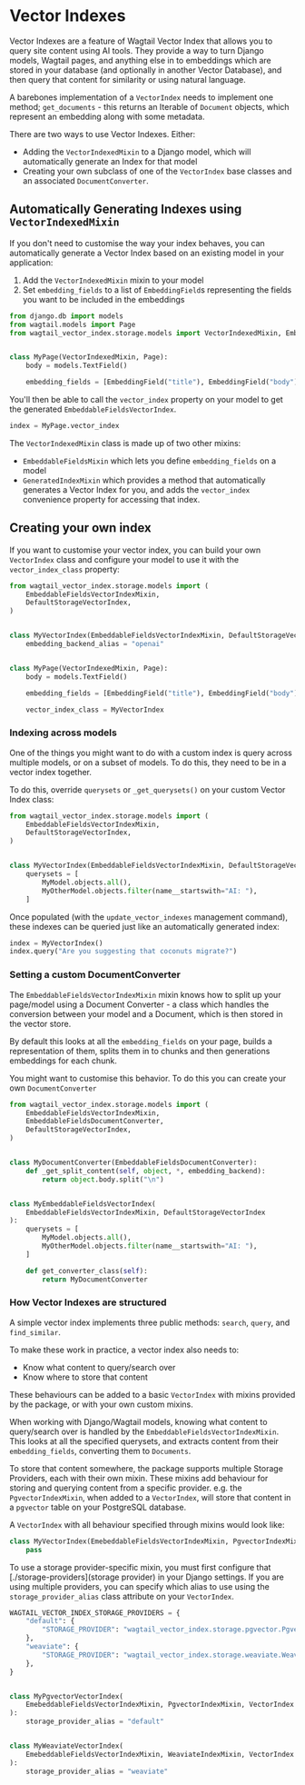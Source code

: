 # Vector Indexes

Vector Indexes are a feature of Wagtail Vector Index that allows you to query site content using AI tools. They provide a way to turn Django models, Wagtail pages, and anything else in to embeddings which are stored in your database (and optionally in another Vector Database), and then query that content for similarity or using natural language.

A barebones implementation of a `VectorIndex` needs to implement one method; `get_documents` - this returns an Iterable of `Document` objects, which represent an embedding along with some metadata.

There are two ways to use Vector Indexes. Either:

-   Adding the `VectorIndexedMixin` to a Django model, which will automatically generate an Index for that model
-   Creating your own subclass of one of the `VectorIndex` base classes and an associated `DocumentConverter`.

## Automatically Generating Indexes using `VectorIndexedMixin`

If you don't need to customise the way your index behaves, you can automatically generate a Vector Index based on an existing model in your application:

1. Add the `VectorIndexedMixin` mixin to your model
2. Set `embedding_fields` to a list of `EmbeddingField`s representing the fields you want to be included in the embeddings

```python
from django.db import models
from wagtail.models import Page
from wagtail_vector_index.storage.models import VectorIndexedMixin, EmbeddingField


class MyPage(VectorIndexedMixin, Page):
    body = models.TextField()

    embedding_fields = [EmbeddingField("title"), EmbeddingField("body")]
```

You'll then be able to call the `vector_index` property on your model to get the generated `EmbeddableFieldsVectorIndex`.

```python
index = MyPage.vector_index
```

The `VectorIndexedMixin` class is made up of two other mixins:

- `EmbeddableFieldsMixin` which lets you define `embedding_fields` on a model
- `GeneratedIndexMixin` which provides a method that automatically generates a Vector Index for you, and adds the `vector_index` convenience property for accessing that index.

## Creating your own index

If you want to customise your vector index, you can build your own `VectorIndex` class and configure your model to use it with the `vector_index_class` property:

```python
from wagtail_vector_index.storage.models import (
    EmbeddableFieldsVectorIndexMixin,
    DefaultStorageVectorIndex,
)


class MyVectorIndex(EmbeddableFieldsVectorIndexMixin, DefaultStorageVectorIndex):
    embedding_backend_alias = "openai"


class MyPage(VectorIndexedMixin, Page):
    body = models.TextField()

    embedding_fields = [EmbeddingField("title"), EmbeddingField("body")]

    vector_index_class = MyVectorIndex
```


### Indexing across models

One of the things you might want to do with a custom index is query across multiple models, or on a subset of models. To do this, they need to be in a vector index together.

To do this, override `querysets` or `_get_querysets()` on your custom Vector Index class:

```python
from wagtail_vector_index.storage.models import (
    EmbeddableFieldsVectorIndexMixin,
    DefaultStorageVectorIndex,
)


class MyVectorIndex(EmbeddableFieldsVectorIndexMixin, DefaultStorageVectorIndex):
    querysets = [
        MyModel.objects.all(),
        MyOtherModel.objects.filter(name__startswith="AI: "),
    ]
```

Once populated (with the `update_vector_indexes` management command), these indexes can be queried just like an automatically generated index:

```python
index = MyVectorIndex()
index.query("Are you suggesting that coconuts migrate?")
```

### Setting a custom DocumentConverter

The `EmbeddableFieldsVectorIndexMixin` mixin knows how to split up your page/model using a Document Converter - a class which handles the conversion between your model and a Document, which is then stored in the vector store.

By default this looks at all the `embedding_fields` on your page, builds a representation of them, splits them in to chunks and then generations embeddings for each chunk.

You might want to customise this behavior. To do this you can create your own `DocumentConverter`


```python
from wagtail_vector_index.storage.models import (
    EmbeddableFieldsVectorIndexMixin,
    EmbeddableFieldsDocumentConverter,
    DefaultStorageVectorIndex,
)


class MyDocumentConverter(EmbeddableFieldsDocumentConverter):
    def _get_split_content(self, object, *, embedding_backend):
        return object.body.split("\n")


class MyEmbeddableFieldsVectorIndex(
    EmbeddableFieldsVectorIndexMixin, DefaultStorageVectorIndex
):
    querysets = [
        MyModel.objects.all(),
        MyOtherModel.objects.filter(name__startswith="AI: "),
    ]

    def get_converter_class(self):
        return MyDocumentConverter
```

### How Vector Indexes are structured

A simple vector index implements three public methods: `search`, `query`, and `find_similar`.

To make these work in practice, a vector index also needs to:

- Know what content to query/search over
- Know where to store that content

These behaviours can be added to a basic `VectorIndex` with mixins provided by the package, or with your own custom mixins.

When working with Django/Wagtail models, knowing what content to query/search over is handled by the `EmbeddableFieldsVectorIndexMixin`. This looks at all the specified querysets, and extracts content from their `embedding_fields`, converting them to `Documents`.

To store that content somewhere, the package supports multiple Storage Providers, each with their own mixin. These mixins add behaviour for storing and querying content from a specific provider. e.g. the `PgvectorIndexMixin`, when added to a `VectorIndex`, will store that content in a `pgvector` table on your PostgreSQL database.

A `VectorIndex` with all behaviour specified through mixins would look like:

```python
class MyVectorIndex(EmebeddableFieldsVectorIndexMixin, PgvectorIndexMixin, VectorIndex):
    pass
```

To use a storage provider-specific mixin, you must first configure that [./storage-providers](storage provider) in your Django settings. If you are using multiple providers, you can specify which alias to use using the `storage_provider_alias` class attribute on your `VectorIndex`.

```python
WAGTAIL_VECTOR_INDEX_STORAGE_PROVIDERS = {
    "default": {
        "STORAGE_PROVIDER": "wagtail_vector_index.storage.pgvector.PgvectorStorageProvider",
    },
    "weaviate": {
        "STORAGE_PROVIDER": "wagtail_vector_index.storage.weaviate.WeaviateStorageProvider",
    },
}


class MyPgvectorVectorIndex(
    EmebeddableFieldsVectorIndexMixin, PgvectorIndexMixin, VectorIndex
):
    storage_provider_alias = "default"


class MyWeaviateVectorIndex(
    EmebeddableFieldsVectorIndexMixin, WeaviateIndexMixin, VectorIndex
):
    storage_provider_alias = "weaviate"
```
